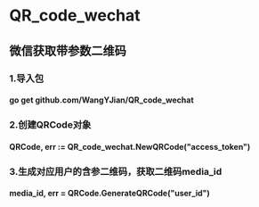 # QR_code_wechat
## 微信获取带参数二维码
### 1.导入包
#### go get github.com/WangYJian/QR_code_wechat
### 2.创建QRCode对象
#### QRCode, err := QR_code_wechat.NewQRCode("access_token")
### 3.生成对应用户的含参二维码，获取二维码media_id
#### media_id, err = QRCode.GenerateQRCode("user_id")